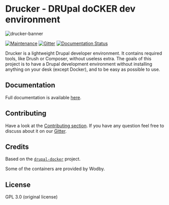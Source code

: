 # Drucker - DRUpal doCKER dev environment

![drucker-banner](banner.png)

[![Maintenance](https://img.shields.io/maintenance/yes/2018.svg)]()
[![Gitter](https://img.shields.io/gitter/room/nwjs/nw.js.svg)](https://gitter.im/ovh/ux)
[![Documentation Status](https://readthedocs.org/projects/drucker/badge/?version=latest)](http://drucker.readthedocs.io/en/latest/?badge=latest)


Drucker is a lightweight Drupal developer environment. It contains required tools, like Drush or Composer, without useless extra.
The goals of this project is to have a Drupal development environment without installing anything on your desk (except Docker), and to be easy as possible to use.


## Documentation

Full documentation is available [here](https://ovh.github.io/drucker/).


## Contributing

Have a look at the [Contributing section](.github/CONTRIBUTING.md). If you have any question feel free to discuss about it on our [Gitter](https://gitter.im/ovh/ux).


## Credits

Based on the [`drupal-docker`](https://github.com/peperoni60/drupal-docker) project.

Some of the containers are provided by Wodby.


## License

GPL 3.0 (original license)
